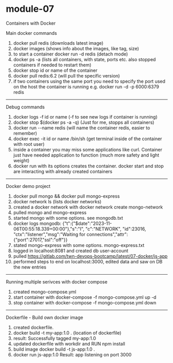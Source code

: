 # module-07
Containers with Docker


Main docker commands
1. docker pull redis (downloads latest image)
2. docker images (shows info about the images, like tag, size)
3. to start a container docker run -d redis (detach mode)
4. docker ps -a (lists all containers, with state, ports etc. also stopped containers if needed to restart them)
5. docker stop id or name of the container
6. docker pull redis:6.2 (will pull the specific version)
7. if two containers using the same port you need to specify the port used on the host the container is running e.g. docker run -d -p 6000:6379 redis

-----------------------------------------------------

Debug commands
1. docker logs -f id or name (-f to see new logs if container is running)
2. docker stop $(docker ps -a -q) (Just for me, stopps all containers)
3. docker run --name redis (will name the container redis, easier to remember)
4. docker exec -it id or name /bin/sh (get terminal inside of the container with root user)
5. inside a container you may miss some applications like curl. Container just have needed application to function (much more safety and light weight)
6. docker run with its options creates the container. docker start and stop are interacting with already created containers

--------------------------------------------------

Docker demo project
1. docker pull mongo && docker pull mongo-express
2. docker network ls (lists docker networks)
3. created a docker network with docker network create mongo-network
4. pulled mongo and mongo-express
5. started mongo with some options. see mongodb.txt
6. docker logs mongodb: {"t":{"$date":"2023-11-06T00:55:18.339+00:00"},"s":"I",  "c":"NETWORK",  "id":23016,   "ctx":"listener","msg":"Waiting for connections","attr":{"port":27017,"ssl":"off"}}
7. stated mongo-express with some options. mongo-express.txt
8. logged in localhost:8081 and created db user-account
9. pulled https://gitlab.com/twn-devops-bootcamp/latest/07-docker/js-app
10. performed steps to end on localhost:3000, edited data and saw on DB the new entries


--------------------------------------------------

Running multiple serivces with docker compose
1. created mongo-compose.yml
2. start container with docker-compose -f mongo-compose.yml up -d
3. stop container with docker-compose -f mongo-compose.yml down

--------------------------------------------------

Dockerfile - Build own docker image
1. created dockerfile.
2. docker build -t my-app:1.0 . (location of dockerfile)
3. result: Successfully tagged my-app:1.0
4. updated dockerfile with workdir and RUN npm install
5. build image docker build -t js-app:1.0 .
6. docker run js-app:1.0 Result: app listening on port 3000